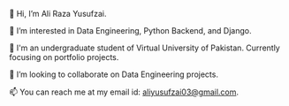 👋 Hi, I’m Ali Raza Yusufzai.

👀 I’m interested in Data Engineering, Python Backend, and Django.

🌱 I'm an undergraduate student of Virtual University of Pakistan. Currently focusing on portfolio projects.

💞️ I’m looking to collaborate on Data Engineering projects.

📫 You can reach me at my email id: aliyusufzai03@gmail.com.

<!---
AliYusufzai/AliYusufzai is a ✨ special ✨ repository because its `README.md` (this file) appears on your GitHub profile.
You can click the Preview link to take a look at your changes.
--->
